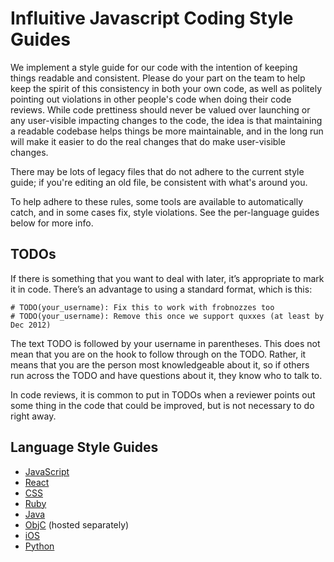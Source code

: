 # Influitive Javascript Coding Style Guides

We implement a style guide for our code with the intention of keeping things readable and consistent. Please do your part on the team to help keep the spirit of this consistency in both your own code, as well as politely pointing out violations in other people's code when doing their code reviews. While code prettiness should never be valued over launching or any user-visible impacting changes to the code, the idea is that maintaining a readable codebase helps things be more maintainable, and in the long run will make it easier to do the real changes that do make user-visible changes.

There may be lots of legacy files that do not adhere to the current style guide; if you're editing an old file, be consistent with what's around you.

To help adhere to these rules, some tools are available to automatically catch, and in some cases fix, style violations. See the per-language guides below for more info.

## TODOs

If there is something that you want to deal with later, it’s appropriate to mark it in code. There’s an advantage to using a standard format, which is this:

```
# TODO(your_username): Fix this to work with frobnozzes too
# TODO(your_username): Remove this once we support quxxes (at least by Dec 2012)
```

The text TODO is followed by your username in parentheses. This does not mean that you are on the hook to follow through on the TODO. Rather, it means that you are the person most knowledgeable about it, so if others run across the TODO and have questions about it, they know who to talk to.

In code reviews, it is common to put in TODOs when a reviewer points out some thing in the code that could be improved, but is not necessary to do right away.

## Language Style Guides

- [JavaScript](/style/javascript.md)
- [React](/style/react.md)
- [CSS](/style/css.md)
- [Ruby](/style/ruby.md)
- [Java](/style/java.md)
- [ObjC](https://github.com/Khan/objective-c-style-guide) (hosted separately)
- [iOS](/style/ios.md)
- [Python](/style/python.md)
